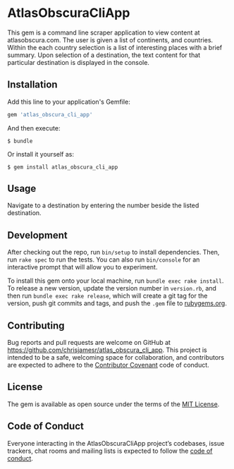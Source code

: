 # AtlasObscuraCliApp
This gem is a command line scraper application to view content at atlasobscura.com. The user is given a list of continents, and countries. Within the each country selection is a list of interesting places with a brief summary. Upon selection of a destination, the text content for that particular destination is displayed in the console.  

## Installation

Add this line to your application's Gemfile:

```ruby
gem 'atlas_obscura_cli_app'
```

And then execute:

    $ bundle

Or install it yourself as:

    $ gem install atlas_obscura_cli_app

## Usage

Navigate to a destination by entering the number beside the listed destination. 

## Development

After checking out the repo, run `bin/setup` to install dependencies. Then, run `rake spec` to run the tests. You can also run `bin/console` for an interactive prompt that will allow you to experiment.

To install this gem onto your local machine, run `bundle exec rake install`. To release a new version, update the version number in `version.rb`, and then run `bundle exec rake release`, which will create a git tag for the version, push git commits and tags, and push the `.gem` file to [rubygems.org](https://rubygems.org).

## Contributing

Bug reports and pull requests are welcome on GitHub at https://github.com/chrisjamesr/atlas_obscura_cli_app. This project is intended to be a safe, welcoming space for collaboration, and contributors are expected to adhere to the [Contributor Covenant](http://contributor-covenant.org) code of conduct.

## License

The gem is available as open source under the terms of the [MIT License](http://opensource.org/licenses/MIT).

## Code of Conduct

Everyone interacting in the AtlasObscuraCliApp project’s codebases, issue trackers, chat rooms and mailing lists is expected to follow the [code of conduct](https://github.com/chrisjamesr/atlas_obscura_cli_app/blob/master/CODE_OF_CONDUCT.md).
